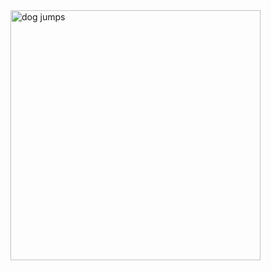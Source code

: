 <img src="https://media.giphy.com/media/i2WmDMmfFHt2365lWi/giphy.gif" style="height: 400px" alt='dog jumps'/>
